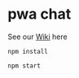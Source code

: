 # pwa chat

See our [Wiki](https://github.com/blipn/pwa-com-pub/wiki) here 

```
npm install
```

```
npm start
```

